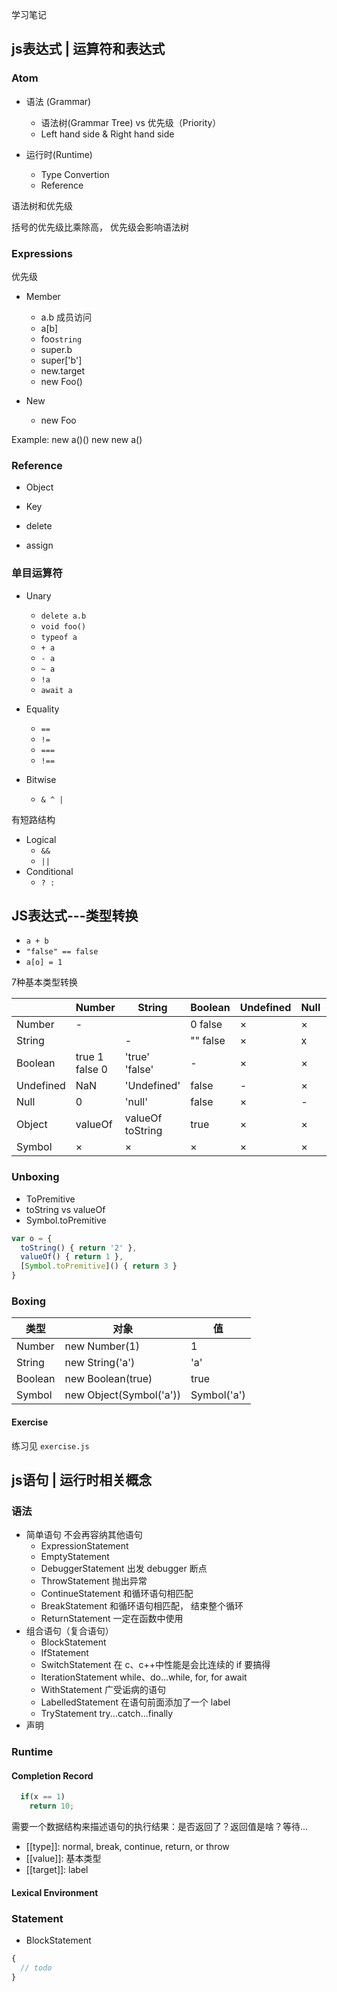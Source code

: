 学习笔记

## js表达式 | 运算符和表达式

### Atom

- 语法 (Grammar)
  - 语法树(Grammar Tree) vs 优先级（Priority）
  - Left hand side & Right hand side

- 运行时(Runtime)
  - Type Convertion
  - Reference

语法树和优先级

括号的优先级比乘除高，
优先级会影响语法树

### Expressions

优先级
- Member
  - a.b
    成员访问
  - a[b]
  - foo`string`
  - super.b
  - super['b']
  - new.target
  - new Foo()

- New
  - new Foo

Example:
new a()()
new new a()

### Reference

- Object
- Key

- delete
- assign

### 单目运算符

- Unary
  - `delete a.b`
  - `void foo()`
  - `typeof a`
  - `+ a`
  - `- a`
  - `~ a`
  - `!a`
  - `await a`

- Equality
  - `==`
  - `!=`
  - `===`
  - `!==`

- Bitwise
  - `& ^ |`

有短路结构

- Logical
  - `&&`
  - `||`
- Conditional
  - ` ? : `

## JS表达式---类型转换

- `a + b`
- `"false" == false`
- `a[o] = 1`

7种基本类型转换

|          | Number | String | Boolean | Undefined | Null | Object | Symbol |
|  ----    |  ----  |  ----  |  ----   |  -----    |  --- | ---    |    --- |
| Number   | -      |        | 0 false | ×         | ×    | Boxing | ×      |
| String   |        | -      | "" false| ×         | x    | Boxing | ×      |
| Boolean  | true 1 <br/> false 0 | 'true'<br/>'false' | - | × | × | Boxing | × |
| Undefined| NaN | 'Undefined' | false | - | × | × | × |
| Null | 0 | 'null' | false | × | - | × | × |
| Object | valueOf | valueOf<br /> toString | true | × | × | - | × |
| Symbol | × | × | × | × | × | Boxing | - |

### Unboxing

- ToPremitive
- toString vs valueOf
- Symbol.toPremitive

```js
var o = {
  toString() { return '2' },
  valueOf() { return 1 },
  [Symbol.toPremitive]() { return 3 }
}
```

### Boxing

| 类型 | 对象 | 值 |
| - | - | - |
| Number | new Number(1) | 1 |
| String | new String('a') | 'a' |
| Boolean | new Boolean(true) | true |
| Symbol | new Object(Symbol('a')) | Symbol('a') |

#### Exercise

练习见  `exercise.js`

## js语句 | 运行时相关概念

### 语法

- 简单语句
  不会再容纳其他语句
  - ExpressionStatement
  - EmptyStatement
  - DebuggerStatement  出发 debugger 断点
  - ThrowStatement  抛出异常
  - ContinueStatement  和循环语句相匹配
  - BreakStatement  和循环语句相匹配， 结束整个循环
  - ReturnStatement  一定在函数中使用
- 组合语句（复合语句）
  - BlockStatement
  - IfStatement
  - SwitchStatement  在 c、c++中性能是会比连续的 if 要搞得
  - IterationStatement  while、do...while, for, for await
  - WithStatement  广受诟病的语句  
  - LabelledStatement   在语句前面添加了一个 label
  - TryStatement  try...catch...finally
- 声明

### Runtime

#### Completion Record

```js
  if(x == 1)
    return 10;
```

需要一个数据结构来描述语句的执行结果：是否返回了？返回值是啥？等待...

- [[type]]: normal, break, continue, return, or throw
- [[value]]: 基本类型
- [[target]]: label

#### Lexical Environment

### Statement

- BlockStatement

```js
{
  // todo
}
```
